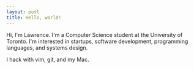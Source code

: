 ```yaml
---
layout: post
title: Hello, world!
---
```

Hi, I'm Lawrence. I'm a Computer Science student at the
University of Toronto. I'm interested in startups, software
development, programming languages, and systems design.

I hack with vim, git, and my Mac.
